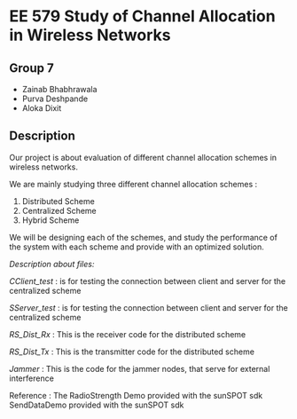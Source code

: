 # EE 579 Study of Channel Allocation in Wireless Networks
## Group 7
* Zainab Bhabhrawala
* Purva Deshpande
* Aloka Dixit

## Description
Our project is about evaluation of different channel allocation schemes in wireless networks.

We are mainly studying three different channel allocation schemes :

1. Distributed Scheme
2. Centralized Scheme
3. Hybrid Scheme

We will be designing each of the schemes, and study the performance of the system with each scheme and provide with an optimized solution.

_Description about files:_

_CClient_test_ : is for testing the connection between client and server for the centralized scheme

_SServer_test_ : is for testing the connection between client and server for the centralized scheme

_RS_Dist_Rx_ : This is the receiver code for the distributed scheme

_RS_Dist_Tx_ : This is the transmitter code for the distributed scheme

_Jammer_ : This is the code for the jammer nodes, that serve for external interference


Reference : The RadioStrength Demo provided with the sunSPOT sdk
			SendDataDemo provided with the sunSPOT sdk
